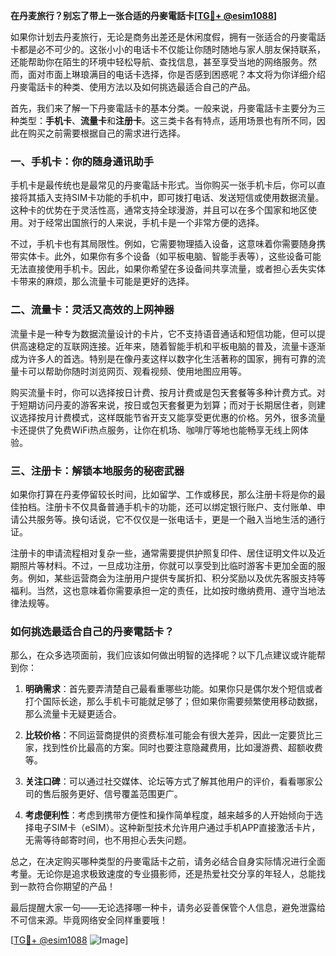 **在丹麦旅行？别忘了带上一张合适的丹麥電話卡[[TG💪+ @esim1088](https://t.me/s/esim1088)]**

如果你计划去丹麦旅行，无论是商务出差还是休闲度假，拥有一张适合的丹麥電話卡都是必不可少的。这张小小的电话卡不仅能让你随时随地与家人朋友保持联系，还能帮助你在陌生的环境中轻松导航、查找信息，甚至享受当地的网络服务。然而，面对市面上琳琅满目的电话卡选择，你是否感到困惑呢？本文将为你详细介绍丹麥電話卡的种类、使用方法以及如何挑选最适合自己的产品。

首先，我们来了解一下丹麥電話卡的基本分类。一般来说，丹麥電話卡主要分为三种类型：**手机卡**、**流量卡**和**注册卡**。这三类卡各有特点，适用场景也有所不同，因此在购买之前需要根据自己的需求进行选择。

### **一、手机卡：你的随身通讯助手**

手机卡是最传统也是最常见的丹麥電話卡形式。当你购买一张手机卡后，你可以直接将其插入支持SIM卡功能的手机中，即可拨打电话、发送短信或使用数据流量。这种卡的优势在于灵活性高，通常支持全球漫游，并且可以在多个国家和地区使用。对于经常出国旅行的人来说，手机卡是一个非常方便的选择。

不过，手机卡也有其局限性。例如，它需要物理插入设备，这意味着你需要随身携带实体卡。此外，如果你有多个设备（如平板电脑、智能手表等），这些设备可能无法直接使用手机卡。因此，如果你希望在多设备间共享流量，或者担心丢失实体卡带来的麻烦，那么流量卡可能是更好的选择。

### **二、流量卡：灵活又高效的上网神器**

流量卡是一种专为数据流量设计的卡片，它不支持语音通话和短信功能，但可以提供高速稳定的互联网连接。近年来，随着智能手机和平板电脑的普及，流量卡逐渐成为许多人的首选。特别是在像丹麦这样以数字化生活著称的国家，拥有可靠的流量卡可以帮助你随时浏览网页、观看视频、使用地图应用等。

购买流量卡时，你可以选择按日计费、按月计费或是包天套餐等多种计费方式。对于短期访问丹麦的游客来说，按日或包天套餐更为划算；而对于长期居住者，则建议选择按月计费模式，这样既能节省开支又能享受更优惠的价格。另外，很多流量卡还提供了免费WiFi热点服务，让你在机场、咖啡厅等地也能畅享无线上网体验。

### **三、注册卡：解锁本地服务的秘密武器**

如果你打算在丹麦停留较长时间，比如留学、工作或移民，那么注册卡将是你的最佳拍档。注册卡不仅具备普通手机卡的功能，还可以绑定银行账户、支付账单、申请公共服务等。换句话说，它不仅仅是一张电话卡，更是一个融入当地生活的通行证。

注册卡的申请流程相对复杂一些，通常需要提供护照复印件、居住证明文件以及近期照片等材料。不过，一旦成功注册，你就可以享受到比临时游客卡更加全面的服务。例如，某些运营商会为注册用户提供专属折扣、积分奖励以及优先客服支持等福利。当然，这也意味着你需要承担一定的责任，比如按时缴纳费用、遵守当地法律法规等。

### **如何挑选最适合自己的丹麥電話卡？**

那么，在众多选项面前，我们应该如何做出明智的选择呢？以下几点建议或许能帮到你：

1. **明确需求**：首先要弄清楚自己最看重哪些功能。如果你只是偶尔发个短信或者打个国际长途，那么手机卡可能就足够了；但如果你需要频繁使用移动数据，那么流量卡无疑更适合。
   
2. **比较价格**：不同运营商提供的资费标准可能会有很大差异，因此一定要货比三家，找到性价比最高的方案。同时也要注意隐藏费用，比如漫游费、超额收费等。

3. **关注口碑**：可以通过社交媒体、论坛等方式了解其他用户的评价，看看哪家公司的售后服务更好、信号覆盖范围更广。

4. **考虑便利性**：考虑到携带方便性和操作简单程度，越来越多的人开始倾向于选择电子SIM卡（eSIM）。这种新型技术允许用户通过手机APP直接激活卡片，无需等待邮寄时间，也不用担心丢失问题。

总之，在决定购买哪种类型的丹麥電話卡之前，请务必结合自身实际情况进行全面考量。无论你是追求极致速度的专业摄影师，还是热爱社交分享的年轻人，总能找到一款符合你期望的产品！

最后提醒大家一句——无论选择哪一种卡，请务必妥善保管个人信息，避免泄露给不可信来源。毕竟网络安全同样重要哦！

[[TG💪+ @esim1088](https://t.me/s/esim1088) ![Image](https://i.postimg.cc/4NQfJmqS/Snipaste-2025-05-13-00-14-12.png)]